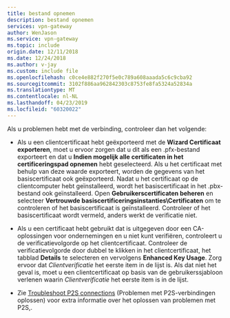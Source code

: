 ```yaml
---
title: bestand opnemen
description: bestand opnemen
services: vpn-gateway
author: WenJason
ms.service: vpn-gateway
ms.topic: include
origin.date: 12/11/2018
ms.date: 12/24/2018
ms.author: v-jay
ms.custom: include file
ms.openlocfilehash: c0ce4e882f270f5e0c789a608aaada5c6c9cba92
ms.sourcegitcommit: 3102f886aa962842303c8753fe8fa5324a52834a
ms.translationtype: MT
ms.contentlocale: nl-NL
ms.lasthandoff: 04/23/2019
ms.locfileid: "60320022"
---
```

Als u problemen hebt met de verbinding, controleer dan het volgende:

- Als u een clientcertificaat hebt geëxporteerd met de **Wizard Certificaat exporteren**, moet u ervoor zorgen dat u dit als een .pfx-bestand exporteert en dat u **Indien mogelijk alle certificaten in het certificeringspad opnemen** hebt geselecteerd. Als u het certificaat met behulp van deze waarde exporteert, worden de gegevens van het basiscertificaat ook geëxporteerd. Nadat u het certificaat op de clientcomputer hebt geïnstalleerd, wordt het basiscertificaat in het .pbx-bestand ook geïnstalleerd. Open **Gebruikerscertificaten beheren** en selecteer **Vertrouwde basiscertificeringsinstanties\Certificaten** om te controleren of het basiscertificaat is geïnstalleerd. Controleer of het basiscertificaat wordt vermeld, anders werkt de verificatie niet.

- Als u een certificaat hebt gebruikt dat is uitgegeven door een CA-oplossingen voor ondernemingen en u niet kunt verifiëren, controleert u de verificatievolgorde op het clientcertificaat. Controleer de verificatievolgorde door dubbel te klikken in het clientcertificaat, het tabblad **Details** te selecteren en vervolgens **Enhanced Key Usage**. Zorg ervoor dat *Clientverificatie* het eerste item in de lijst is. Als dat niet het geval is, moet u een clientcertificaat op basis van de gebruikerssjabloon verlenen waarin *Clientverificatie* het eerste item is in de lijst.

- Zie [Troubleshoot P2S connections](../articles/vpn-gateway/vpn-gateway-troubleshoot-vpn-point-to-site-connection-problems.md) (Problemen met P2S-verbindingen oplossen) voor extra informatie over het oplossen van problemen met P2S,.
